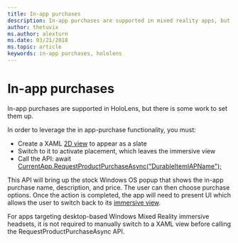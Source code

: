 ```yaml
---
title: In-app purchases
description: In-app purchases are supported in mixed reality apps, but there is some work to set them up.
author: thetuvix
ms.author: alexturn
ms.date: 03/21/2018
ms.topic: article
keywords: in-app purchases, hololens
---
```




# In-app purchases

In-app purchases are supported in HoloLens, but there is some work to set them up.

In order to leverage the in app-purchase functionality, you must:
* Create a XAML [2D view](app-views.md) to appear as a slate
* Switch to it to activate placement, which leaves the immersive view
* Call the API: await [CurrentApp.RequestProductPurchaseAsync("DurableItemIAPName");](https://docs.microsoft.com/en-us/uwp/api/windows.applicationmodel.store.currentapp#Windows_ApplicationModel_Store_CurrentApp_RequestProductPurchaseAsync_System_String_)

This API will bring up the stock Windows OS popup that shows the in-app purchase name, description, and price. The user can then choose purchase options. Once the action is completed, the app will need to present UI which allows the user to switch back to its [immersive view](app-views.md).

For apps targeting desktop-based Windows Mixed Reality immersive headsets, it is not required to manually switch to a XAML view before calling the RequestProductPurchaseAsync API.

